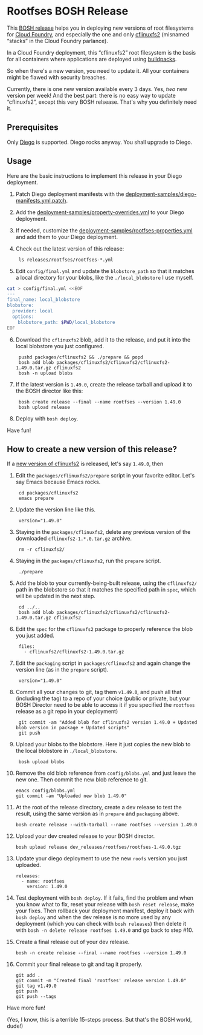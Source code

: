 Rootfses BOSH Release
=====================

This [BOSH release](http://bosh.io/docs/release.html) helps you in deploying
new versions of root filesystems for [Cloud Foundry](https://github.com/cloudfoundry/cf-release),
and especially the one and only
[cflinuxfs2](https://github.com/cloudfoundry/stacks) (misnamed “stacks” in the
Cloud Foundry parlance).

In a Cloud Foundry deployment, this “cflinuxfs2” root filesystem is the basis
for all containers where applications are deployed using
[buildpacks](http://docs.gstack.io/app-and-context/#a-buildpack).

So when there's a new version, you need to update it. All your containers
might be flawed with security breaches.

Currently, there is one new version available every 3 days. Yes, *two* new
version per week! And the best part: there is no easy way to update
“cflinuxfs2”, except this very BOSH relsease. That's why you definitely need
it.


Prerequisites
-------------

Only [Diego](https://github.com/cloudfoundry-incubator/diego-release) is
supported. Diego rocks anyway. You shall upgrade to Diego.


Usage
-----

Here are the basic instructions to implement this release in your Diego
deployment.

1. Patch Diego deployment manifests with the
   [deployment-samples/diego-manifests.yml.patch](./deployment-samples/diego-manifests.yml.patch).

2. Add the [deployment-samples/property-overrides.yml](./deployment-samples/property-overrides.yml)
   to your Diego deployment.

3. If needed, customize the [deployment-samples/rootfses-properties.yml](./deployment-samples/rootfses-properties.yml)
   and add them to your Diego deployment.

4. Check out the latest version of this release:

        ls releases/rootfses/rootfses-*.yml

5. Edit `config/final.yml` and update the `blobstore_path` so that it matches
   a local directory for your blobs, like the `./local_blobstore` I use myself.

```bash
cat > config/final.yml <<EOF
---
final_name: local_blobstore
blobstore:
  provider: local
  options:
    blobstore_path: $PWD/local_blobstore
EOF
```

6. Download the `cflinuxfs2` blob, add it to the release, and put it into the
   local blobstore you just configured.

        pushd packages/cflinuxfs2 && ./prepare && popd
        bosh add blob packages/cflinuxfs2/cflinuxfs2/cflinuxfs2-1.49.0.tar.gz cflinuxfs2
        bosh -n upload blobs

7. If the latest version is `1.49.0`, create the release tarball and upload it
   to the BOSH director like this:

        bosh create release --final --name rootfses --version 1.49.0
        bosh upload release

8. Deploy with `bosh deploy`.

Have fun!


How to create a new version of this release?
--------------------------------------------

If a [new version of cflinuxfs2](https://github.com/cloudfoundry/stacks/releases)
is released, let's say `1.49.0`, then

1. Edit the `packages/cflinuxfs2/prepare` script in your favorite editor.
   Let's say Emacs because Emacs rocks.

        cd packages/cflinuxfs2
        emacs prepare

2. Update the version line like this.

        version="1.49.0"

3. Staying in the `packages/cflinuxfs2`, delete any previous version of the
   downloaded `cflinuxfs2-1.*.0.tar.gz` archive.

        rm -r cflinuxfs2/

4. Staying in the `packages/cflinuxfs2`, run the `prepare` script.

        ./prepare

5. Add the blob to your currently-being-built release, using the `cflinuxfs2/`
   path in the blobstore so that it matches the specified path in `spec`,
   which will be updated in the next step.

        cd ../..
        bosh add blob packages/cflinuxfs2/cflinuxfs2/cflinuxfs2-1.49.0.tar.gz cflinuxfs2

6. Edit the `spec` for the `cflinuxfs2` package to properly reference the blob
   you just added.

        files:
          - cflinuxfs2/cflinuxfs2-1.49.0.tar.gz

7. Edit the `packaging` script in `packages/cflinuxfs2` and again change the
   version line (as in the `prepare` script).

        version="1.49.0"

8. Commit all your changes to git, tag them `v1.49.0`, and push all that
   (including the tag) to a repo of your choice (public or private, but your
   BOSH Director need to be able to access it if you specified the `rootfses`
   release as a git repo in your deployment)

        git commit -am "Added blob for cflinuxfs2 version 1.49.0 + Updated blob version in package + Updated scripts"
        git push


9. Upload your blobs to the blobstore. Here it just copies the new blob to the
   local blobstore in `./local_blobstore`.

        bosh upload blobs

10. Remove the old blob reference from `config/blobs.yml` and just leave the
    new one. Then commit the new blob reference to git.

        emacs config/blobs.yml
        git commit -am "Uploaded new blob 1.49.0"

11. At the root of the release directory, create a dev release to test the
    result, using the same version as in `prepare` and `packaging` above.

        bosh create release --with-tarball --name rootfses --version 1.49.0

12. Upload your dev created release to your BOSH director.

        bosh upload release dev_releases/rootfses/rootfses-1.49.0.tgz

13. Update your diego deployment to use the new `roofs` version you just
    uploaded.

        releases:
          - name: rootfses
            version: 1.49.0

14. Test deployment with `bosh deploy`. If it fails, find the problem and when
    you know what to fix, reset your release with `bosh reset release`, make
    your fixes. Then rollback your deployment manifest, deploy it back with
    `bosh deploy` and when the dev release is no more used by any deployment
    (which you can check with `bosh releases`) then delete it with
    `bosh -n delete release rootfses 1.49.0` and go back to step #10.

15. Create a final release out of your dev release.

        bosh -n create release --final --name rootfses --version 1.49.0

16. Commit your final release to git and tag it properly.

        git add .
        git commit -m "Created final 'rootfses' release version 1.49.0"
        git tag v1.49.0
        git push
        git push --tags

Have more fun!

(Yes, I know, this is a terrible 15-steps process. But that's the BOSH world,
dude!)
